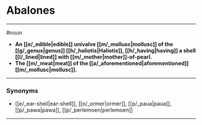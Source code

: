 # Abalones
---
#noun
- **An [[e/_edible|edible]] univalve [[m/_mollusc|mollusc]] of the [[g/_genus|genus]] [[h/_haliotis|Haliotis]], [[h/_having|having]] a shell [[l/_lined|lined]] with [[m/_mother|mother]]-of-pearl.**
- **The [[m/_meat|meat]] of the [[a/_aforementioned|aforementioned]] [[m/_mollusc|mollusc]].**
---
### Synonyms
- [[e/_ear-shell|ear-shell]], [[o/_ormer|ormer]], [[p/_paua|paua]], [[p/_pawa|pawa]], [[p/_perlemoen|perlemoen]]
---
